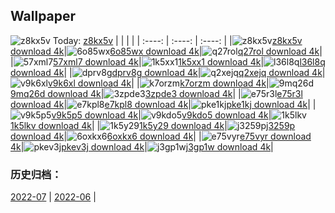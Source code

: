 ## Wallpaper
![z8kx5v](https://w.wallhaven.cc/full/z8/wallhaven-z8kx5v.jpg) Today: [z8kx5v](https://th.wallhaven.cc/small/z8/z8kx5v.jpg)
|      |      |      |
| :----: | :----: | :----: |
|![z8kx5v](https://th.wallhaven.cc/small/z8/z8kx5v.jpg)[z8kx5v download 4k](https://wallhaven.cc/w/z8kx5v)|![6o85wx](https://th.wallhaven.cc/small/6o/6o85wx.jpg)[6o85wx download 4k](https://wallhaven.cc/w/6o85wx)|![q27rol](https://th.wallhaven.cc/small/q2/q27rol.jpg)[q27rol download 4k](https://wallhaven.cc/w/q27rol)|
|![57xml7](https://th.wallhaven.cc/small/57/57xml7.jpg)[57xml7 download 4k](https://wallhaven.cc/w/57xml7)|![1k5xx1](https://th.wallhaven.cc/small/1k/1k5xx1.jpg)[1k5xx1 download 4k](https://wallhaven.cc/w/1k5xx1)|![l36l8q](https://th.wallhaven.cc/small/l3/l36l8q.jpg)[l36l8q download 4k](https://wallhaven.cc/w/l36l8q)|
|![dprv8g](https://th.wallhaven.cc/small/dp/dprv8g.jpg)[dprv8g download 4k](https://wallhaven.cc/w/dprv8g)|![q2xejq](https://th.wallhaven.cc/small/q2/q2xejq.jpg)[q2xejq download 4k](https://wallhaven.cc/w/q2xejq)|![v9k6xl](https://th.wallhaven.cc/small/v9/v9k6xl.jpg)[v9k6xl download 4k](https://wallhaven.cc/w/v9k6xl)|
|![k7orzm](https://th.wallhaven.cc/small/k7/k7orzm.jpg)[k7orzm download 4k](https://wallhaven.cc/w/k7orzm)|![9mq26d](https://th.wallhaven.cc/small/9m/9mq26d.jpg)[9mq26d download 4k](https://wallhaven.cc/w/9mq26d)|![3zpde3](https://th.wallhaven.cc/small/3z/3zpde3.jpg)[3zpde3 download 4k](https://wallhaven.cc/w/3zpde3)|
|![e75r3l](https://th.wallhaven.cc/small/e7/e75r3l.jpg)[e75r3l download 4k](https://wallhaven.cc/w/e75r3l)|![e7kpl8](https://th.wallhaven.cc/small/e7/e7kpl8.jpg)[e7kpl8 download 4k](https://wallhaven.cc/w/e7kpl8)|![pke1kj](https://th.wallhaven.cc/small/pk/pke1kj.jpg)[pke1kj download 4k](https://wallhaven.cc/w/pke1kj)|
|![v9k5p5](https://th.wallhaven.cc/small/v9/v9k5p5.jpg)[v9k5p5 download 4k](https://wallhaven.cc/w/v9k5p5)|![v9kdo5](https://th.wallhaven.cc/small/v9/v9kdo5.jpg)[v9kdo5 download 4k](https://wallhaven.cc/w/v9kdo5)|![1k5lkv](https://th.wallhaven.cc/small/1k/1k5lkv.jpg)[1k5lkv download 4k](https://wallhaven.cc/w/1k5lkv)|
|![1k5y29](https://th.wallhaven.cc/small/1k/1k5y29.jpg)[1k5y29 download 4k](https://wallhaven.cc/w/1k5y29)|![j3259p](https://th.wallhaven.cc/small/j3/j3259p.jpg)[j3259p download 4k](https://wallhaven.cc/w/j3259p)|![6oxkx6](https://th.wallhaven.cc/small/6o/6oxkx6.jpg)[6oxkx6 download 4k](https://wallhaven.cc/w/6oxkx6)|
|![e75vyr](https://th.wallhaven.cc/small/e7/e75vyr.jpg)[e75vyr download 4k](https://wallhaven.cc/w/e75vyr)|![pkev3j](https://th.wallhaven.cc/small/pk/pkev3j.jpg)[pkev3j download 4k](https://wallhaven.cc/w/pkev3j)|![j3gp1w](https://th.wallhaven.cc/small/j3/j3gp1w.jpg)[j3gp1w download 4k](https://wallhaven.cc/w/j3gp1w)|

### 历史归档：
[2022-07](https://github.com/april-projects/april-wallpaper/tree/main/picture/2022-07/) | [2022-06](https://github.com/april-projects/april-wallpaper/tree/main/picture/2022-06/) | 